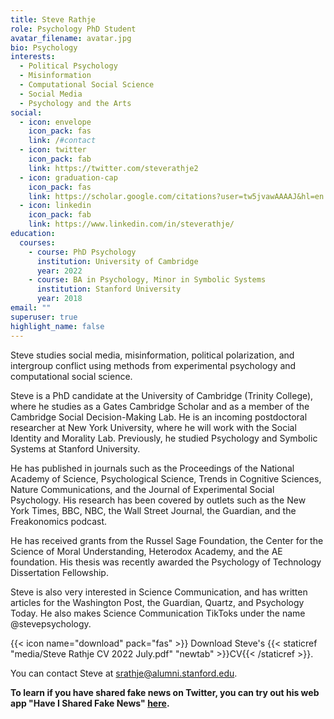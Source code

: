 ```yaml
---
title: Steve Rathje
role: Psychology PhD Student
avatar_filename: avatar.jpg
bio: Psychology
interests:
  - Political Psychology
  - Misinformation
  - Computational Social Science
  - Social Media
  - Psychology and the Arts
social:
  - icon: envelope
    icon_pack: fas
    link: /#contact
  - icon: twitter
    icon_pack: fab
    link: https://twitter.com/steverathje2
  - icon: graduation-cap
    icon_pack: fas
    link: https://scholar.google.com/citations?user=tw5jvawAAAAJ&hl=en
  - icon: linkedin
    icon_pack: fab
    link: https://www.linkedin.com/in/steverathje/
education:
  courses:
    - course: PhD Psychology
      institution: University of Cambridge
      year: 2022
    - course: BA in Psychology, Minor in Symbolic Systems
      institution: Stanford University
      year: 2018
email: ""
superuser: true
highlight_name: false
---
```

Steve studies social media, misinformation, political polarization, and intergroup conflict using methods from experimental psychology and computational social science.

Steve is a PhD candidate at the University of Cambridge (Trinity College), where he studies as a Gates Cambridge Scholar and as a member of the Cambridge Social Decision-Making Lab. He is an incoming postdoctoral researcher at New York University, where he will work with the Social Identity and Morality Lab. Previously, he studied Psychology and Symbolic Systems at Stanford University. 

He has published in journals such as the Proceedings of the National Academy of Science, Psychological Science, Trends in Cognitive Sciences, Nature Communications, and the Journal of Experimental Social Psychology. His research has been covered by outlets such as the New York Times, BBC, NBC, the Wall Street Journal, the Guardian, and the Freakonomics podcast. 

He has received grants from the Russel Sage Foundation, the Center for the Science of Moral Understanding, Heterodox Academy, and the AE foundation. His thesis was recently awarded the Psychology of Technology Dissertation Fellowship. 

Steve is also very interested in Science Communication, and has written articles for the Washington Post, the Guardian, Quartz, and Psychology Today. He also makes Science Communication TikToks under the name @stevepsychology.

{{< icon name="download" pack="fas" >}} Download Steve's {{< staticref "media/Steve Rathje CV 2022 July.pdf" "newtab" >}}CV{{< /staticref >}}.

You can contact Steve at srathje@alumni.stanford.edu. 

**To learn if you have shared fake news on Twitter, you can try out his web app "Have I Shared Fake News" [here](https://newsfeedback.shinyapps.io/HaveISharedFakeNews/).**